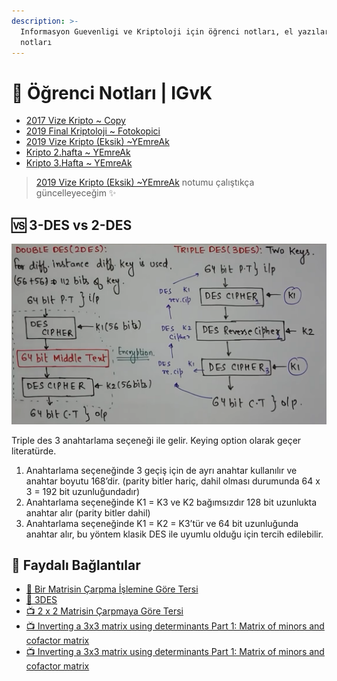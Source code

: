 ```yaml
---
description: >-
  Informasyon Guevenligi ve Kriptoloji için öğrenci notları, el yazıları, tutulmuş notlar
  notları
---
```


# 📕 Öğrenci Notları \| IGvK

<!--YPackage.YGitbookIntegration-tarafından-otomatik-oluşturulmuştur-->

- [2017 Vize Kripto ~ Copy](2017%20Vize%20Kripto%20~%20Copy.pdf)
- [2019 Final Kriptoloji ~ Fotokopici](2019%20Final%20Kriptoloji%20~%20Fotokopici.pdf)
- [2019 Vize Kripto (Eksik) ~YEmreAk](2019%20Vize%20Kripto%20%28Eksik%29%20~YEmreAk.pdf)
- [Kripto 2.hafta ~ YEmreAk](Kripto%202.hafta%20~%20YEmreAk.pdf)
- [Kripto 3.Hafta ~ YEmreAk](Kripto%203.Hafta%20~%20YEmreAk.pdf)

<!--YPackage.YGitbookIntegration-tarafından-otomatik-oluşturulmuştur-->

> [2019 Vize Kripto (Eksik) ~YEmreAk](./2019%20Vize%20Kripto%20%28Eksik%29%20~YEmreAk.pdf) notumu çalıştıkça güncelleyeceğim ✨

## 🆚 3-DES vs 2-DES

![](../../../res/3_2_des.png)

Triple des 3 anahtarlama seçeneği ile gelir. Keying option olarak geçer literatürde.
1. Anahtarlama seçeneğinde 3 geçiş için de ayrı anahtar kullanılır ve anahtar boyutu 168’dir. (parity bitler hariç, dahil olması durumunda 64 x 3 = 192 bit uzunluğundadır)
2. Anahtarlama seçeneğinde K1 = K3 ve K2 bağımsızdır 128 bit uzunlukta anahtar alır (parity bitler dahil)
3. Anahtarlama seçeneğinde K1 = K2 = K3’tür ve 64 bit uzunluğunda anahtar alır, bu yöntem klasik DES ile uyumlu olduğu için tercih edilebilir.

## 🔗 Faydalı Bağlantılar

- [📜 Bir Matrisin Çarpma İşlemine Göre Tersi](https://www.bilgicik.com/yazi/bir-matrisin-carpma-islemine-gore-tersi/)
- [📜 3DES](http://bilgisayarkavramlari.sadievrenseker.com/2008/03/13/uclu-des-triple-des/)
- [📺 2 x 2 Matrisin Çarpmaya Göre Tersi](https://www.khanacademy.org.tr/matematik/kalkulus-oncesi/matrisler/bir-matrisin-determinantini-kullanarak-tersini-bulma/2x2-matrisin-tersi/3267)
- [📺 Inverting a 3x3 matrix using determinants Part 1: Matrix of minors and cofactor matrix](https://www.khanacademy.org/math/algebra-home/alg-matrices/alg-determinants-and-inverses-of-large-matrices/v/inverting-3x3-part-1-calculating-matrix-of-minors-and-cofactor-matrix)
- [📺 Inverting a 3x3 matrix using determinants Part 1: Matrix of minors and cofactor matrix](https://www.khanacademy.org/math/algebra-home/alg-matrices/alg-determinants-and-inverses-of-large-matrices/v/inverting-3x3-part-2-determinant-and-adjugate-of-a-matrix)
